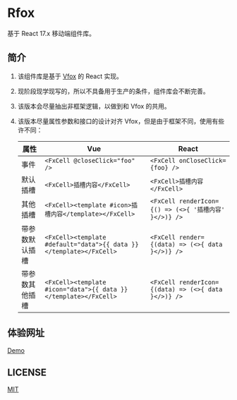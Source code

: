 # Rfox

基于 React 17.x 移动端组件库。

## 简介

1. 该组件库是基于 [Vfox](https://github.com/godxiaoji/vfox) 的 React 实现。
2. 现阶段现学现写的，所以不具备用于生产的条件，组件库会不断完善。
3. 该版本会尽量抽出非框架逻辑，以做到和 Vfox 的共用。
4. 该版本尽量属性参数和接口的设计对齐 Vfox，但是由于框架不同，使用有些许不同：

   | 属性           | Vue                                                                | React                                                 |
   | -------------- | ------------------------------------------------------------------ | ----------------------------------------------------- |
   | 事件           | `<FxCell @closeClick="foo" />`                                     | `<FxCell onCloseClick={foo} />`                       |
   | 默认插槽       | `<FxCell>插槽内容</FxCell>`                                        | `<FxCell>插槽内容</FxCell>`                           |
   | 其他插槽       | `<FxCell><template #icon>插槽内容</template></FxCell>`             | `<FxCell renderIcon={() => (<>{ '插槽内容' }</>)} />` |
   | 带参数默认插槽 | `<FxCell><template #default="data">{{ data }}</template></FxCell>` | `<FxCell render={(data) => (<>{ data }</>)} />`       |
   | 带参数其他插槽 | `<FxCell><template #icon="data">{{ data }}</template></FxCell>`    | `<FxCell renderIcon={(data) => (<>{ data }</>)} />`   |

## 体验网址

[Demo](https://cdn.fox2.cn/rfox/)

## LICENSE

[MIT](https://github.com/godxiaoji/rfox/blob/main/LICENSE)
